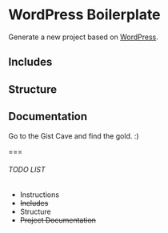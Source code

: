 # WordPress Boilerplate

Generate a new project based on [WordPress](http://wordpress.org/).

## Includes

## Structure

## Documentation

Go to the Gist Cave and find the gold. :)

===

###### TODO LIST

* Instructions
* ~~Includes~~
* Structure
* ~~Project Documentation~~


